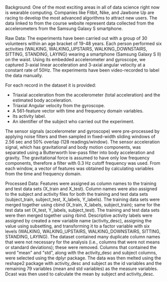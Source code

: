 Background: One of the most exciting areas in all of data science right now is wearable computing. Companies like Fitbit, 
Nike, and Jawbone Up are racing to develop the most advanced algorithms to attract new users. The data linked to from the 
course website represent data collected from the accelerometers from the Samsung Galaxy S smartphone.

Raw Data: The experiments have been carried out with a group of 30 volunteers within an age bracket of 19-48 years. Each 
person performed six activities (WALKING, WALKING_UPSTAIRS, WALKING_DOWNSTAIRS, SITTING, STANDING, LAYING) wearing a 
smartphone (Samsung Galaxy S II) on the waist. Using its embedded accelerometer and gyroscope, we captured 3-axial linear 
acceleration and 3-axial angular velocity at a constant rate of 50Hz. The experiments have been video-recorded to label the 
data manually.

For each record in the dataset it is provided: 
- Triaxial acceleration from the accelerometer (total acceleration) and the estimated body acceleration. 
- Triaxial Angular velocity from the gyroscope. 
- A 561-feature vector with time and frequency domain variables. 
- Its activity label. 
- An identifier of the subject who carried out the experiment.

The sensor signals (accelerometer and gyroscope) were pre-processed by applying noise filters and then sampled in 
fixed-width sliding windows of 2.56 sec and 50% overlap (128 readings/window). The sensor acceleration signal, which has
gravitational and body motion components, was separated using a Butterworth low-pass filter into body acceleration and 
gravity. The gravitational force is assumed to have only low frequency components, therefore a filter with 0.3 Hz cutoff 
frequency was used. From each window, a vector of features was obtained by calculating variables from the time and frequency 
domain. 

Processed Data: Features were assigned as column names to the training and test data sets (X_train and X_test). Column names were also assigned to the subject and activity files for both the training and test data sets (subject_train, subject_test, X_labels, Y_labels). The training data sets were merged together using cbind (X_train, X_labels, subject_train); same for the test data set (X_test, Y_labels, subject_test). The training and test data sets were then merged together using rbind. Descriptive activity labels were assigned by created a new variable name (activity_desc), assigning the value using subsetting, and transforming it to a factor variable with six levels (WALKING, WALKING_UPSTAIRS, WALKING_DOWNSTAIRS, SITTING, STANDING, LAYING). The dataset contained many duplicate column names that were not necessary for the analysis (i.e., columns that were not means or standard deviations); these were removed. Columns that contained the word "mean" and "std", along with the activity_desc and subject columns, were selected using the dplyr package. The data was then melted using the reshape2 package with activity_desc and subject as the id variables and the remaining 79 variables (mean and std variables) as the measure variables. Dcast was then used to calculate the mean by subject and activity_desc. 
